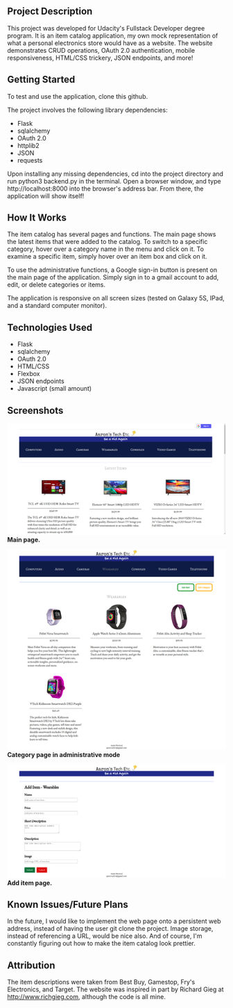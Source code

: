 ## Project Description
This project was developed for Udacity's Fullstack Developer degree program. It is an item catalog application, my own mock
representation of what a personal electronics store would have as a website. The website demonstrates CRUD operations,
OAuth 2.0 authentication, mobile responsiveness, HTML/CSS trickery, JSON endpoints, and more!

## Getting Started
To test and use the application, clone this github.

The project involves the following library dependencies:
* Flask
* sqlalchemy
* OAuth 2.0
* httplib2
* JSON
* requests

Upon installing any missing dependencies, cd into the project directory and run python3 backend.py in the terminal. Open a browser window, and type http://localhost:8000 into the browser's address bar. From there, the application will show itself! 

## How It Works
The item catalog has several pages and functions. The main page shows the latest items that were added to the catalog. To switch to a specific category, hover over a category name in the menu and click on it. To examine a specific item, simply hover over an item box and click on it. 

To use the administrative functions, a Google sign-in button is present on the main page of the application. Simply sign in to a gmail account to add, edit, or delete categories or items.

The application is responsive on all screen sizes (tested on Galaxy 5S, IPad, and a standard computer monitor).

## Technologies Used
* Flask
* sqlalchemy
* OAuth 2.0
* HTML/CSS
* Flexbox
* JSON endpoints
* Javascript (small amount)

## Screenshots
![](main.png)     
<strong>Main page.</strong>



![](fullpage.png)
<strong>Category page in administrative mode</strong>




![](addItem.png)
<strong>Add item page.</strong>


## Known Issues/Future Plans 
In the future, I would like to implement the web page onto a persistent web address, instead of having the user git clone the project. Image storage, instead of referencing a URL, would be nice also. And of course, I'm constantly figuring out how to make the item catalog look prettier.

## Attribution
The item descriptions were taken from Best Buy, Gamestop, Fry's Electronics, and Target. The website was inspired in part by Richard Gieg at http://www.richgieg.com, although the code is all mine.
